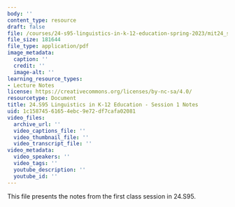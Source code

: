 ```yaml
---
body: ''
content_type: resource
draft: false
file: /courses/24-s95-linguistics-in-k-12-education-spring-2023/mit24_s95_s23_lec1.pdf
file_size: 181644
file_type: application/pdf
image_metadata:
  caption: ''
  credit: ''
  image-alt: ''
learning_resource_types:
- Lecture Notes
license: https://creativecommons.org/licenses/by-nc-sa/4.0/
resourcetype: Document
title: 24.S95 Linguistics in K-12 Education - Session 1 Notes
uid: 1c158745-6165-4ebc-9e72-df7cafa02081
video_files:
  archive_url: ''
  video_captions_file: ''
  video_thumbnail_file: ''
  video_transcript_file: ''
video_metadata:
  video_speakers: ''
  video_tags: ''
  youtube_description: ''
  youtube_id: ''
---
```

This file presents the notes from the first class session in 24.S95.
